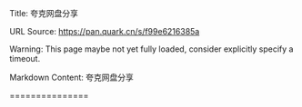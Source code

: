Title: 夸克网盘分享

URL Source: https://pan.quark.cn/s/f99e6216385a

Warning: This page maybe not yet fully loaded, consider explicitly specify a timeout.

Markdown Content:
夸克网盘分享

===============
